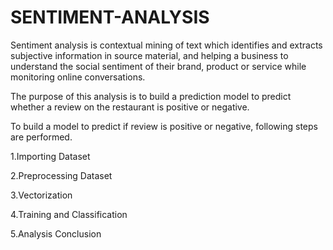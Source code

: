 # SENTIMENT-ANALYSIS

Sentiment analysis is contextual mining of text which identifies and extracts subjective information in source material, and helping a business to understand the social sentiment of their brand, product or service while monitoring online conversations. 

The purpose of this analysis is to build a prediction model to predict whether a review on the restaurant is positive or negative.

To build a model to predict if review is positive or negative, following steps are performed.

1.Importing Dataset

2.Preprocessing Dataset

3.Vectorization

4.Training and Classification

5.Analysis Conclusion

